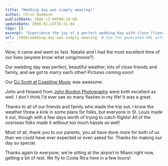 ```yaml
---
title: "Wedding day was simply amazing!"
author: Chris Hammond
publishDate: 2006-12-04T08:26:00
updateDate: 2008-01-23T16:51:04
tags: []
excerpt: "Experience the joy of a perfect wedding day with close friends and family. DJ Scott from Coastline Music and John Bordon Photography helped capture the magic!"
url: /2006/wedding-day-was-simply-amazing  # Use the generated URL with year
---
```

<P>Wow, it came and went so fast. Natalie and I had the most excellent time of our lives (anyone know what song/movie?). </P> <P>Our wedding day was perfect, beautiful weather, lots of close friends and family, and we got to marry each other! Pictures coming soon! </P> <P>Our <A href="https://www.coastlinedj.com/" target=_blank>DJ Scott at Coastline Music</A> was awesome.</P> <P>John and Howard from <A href="https://www.jbimages.com/" target=_blank>John Bordon Photography</A> were both excellent as well. I don't think I'd ever see so many flashes in my life! It was a great.</P> <P>Thanks to all of our friends and family who made the trip out. I know the weather threw a kink in some plans for folks, but everyone in St. Louis made it out, though with a few days worth of trying to catch flights! All of the overseas folks made it without too much hassle as well!</P> <P>Most of all, thank you to our parents, you all have done more for both of us than we could have ever expected or even asked for. Thanks for making our day so special.</P> <P>Thanks again to everyone, we're sitting at the airport in Miami right now, getting a bit of rest. We fly to Costa Rica here in a few hours! </P>

